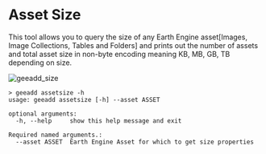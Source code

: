 # Asset Size

This tool allows you to query the size of any Earth Engine asset[Images, Image Collections, Tables and Folders] and prints out the number of assets and total asset size in non-byte encoding meaning KB, MB, GB, TB depending on size.

![geeadd_size](https://user-images.githubusercontent.com/6677629/80339754-55a4f000-882d-11ea-928c-2434de130078.gif)

```
> geeadd assetsize -h
usage: geeadd assetsize [-h] --asset ASSET

optional arguments:
  -h, --help     show this help message and exit

Required named arguments.:
  --asset ASSET  Earth Engine Asset for which to get size properties
```
